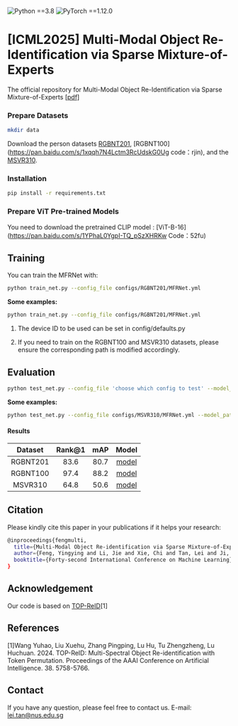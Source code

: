 ![Python ==3.8](https://img.shields.io/badge/Python-==3.8-yellow.svg)
![PyTorch ==1.12.0](https://img.shields.io/badge/PyTorch-==1.12.0-blue.svg)

# [ICML2025] Multi-Modal Object Re-Identification via Sparse Mixture-of-Experts
The official repository for Multi-Modal Object Re-Identification via Sparse Mixture-of-Experts [[pdf]](https://openreview.net/pdf?id=uvFE58mSnR)

### Prepare Datasets

```bash
mkdir data
```
Download the person datasets [RGBNT201](https://drive.google.com/drive/folders/1EscBadX-wMAT56_It5lXY-S3-b5nK1wH), [RGBNT100](https://pan.baidu.com/s/1xqqh7N4Lctm3RcUdskG0Ug code：rjin), and the [MSVR310](https://drive.google.com/file/d/1IxI-fGiluPO_Ies6YjDHeTEuVYhFdYwD/view?usp=drive_link).

### Installation

```bash
pip install -r requirements.txt
```

### Prepare ViT Pre-trained Models

You need to download the pretrained CLIP model : [ViT-B-16](https://pan.baidu.com/s/1YPhaL0YgpI-TQ_pSzXHRKw Code：52fu)

## Training

You can train the MFRNet with:

```bash
python train_net.py --config_file configs/RGBNT201/MFRNet.yml
```
**Some examples:**
```bash
python train_net.py --config_file configs/RGBNT201/MFRNet.yml
```

1. The device ID to be used can be set in config/defaults.py

2. If you need to train on the RGBNT100 and MSVR310 datasets, please ensure the corresponding path is modified accordingly.


## Evaluation

```bash
python test_net.py --config_file 'choose which config to test' --model_path 'your path of trained checkpoints'
```

**Some examples:**
```bash
python test_net.py --config_file configs/MSVR310/MFRNet.yml --model_path MSVR310_MFRNetbest.pth
```

#### Results
|  Dataset  | Rank@1 | mAP  | Model |
|:---------:|:------:|:----:| :------: |
| RGBNT201  |  83.6  | 80.7 | [model](https://drive.google.com) |
| RGBNT100  |  97.4  | 88.2 | [model](https://drive.google.com) |
| MSVR310   |  64.8  | 50.6 | [model](https://drive.google.com) |


## Citation
Please kindly cite this paper in your publications if it helps your research:
```bash
@inproceedings{fengmulti,
  title={Multi-Modal Object Re-identification via Sparse Mixture-of-Experts},
  author={Feng, Yingying and Li, Jie and Xie, Chi and Tan, Lei and Ji, Jiayi},
  booktitle={Forty-second International Conference on Machine Learning}
}
```

## Acknowledgement
Our code is based on [TOP-ReID](https://github.com/924973292/TOP-ReID)[1]

## References
[1]Wang Yuhao, Liu Xuehu, Zhang Pingping, Lu Hu, Tu Zhengzheng, Lu Huchuan. 2024. TOP-ReID: Multi-Spectral Object Re-identification with Token Permutation. Proceedings of the AAAI Conference on Artificial Intelligence. 38. 5758-5766.

## Contact

If you have any question, please feel free to contact us. E-mail: [lei.tan@nus.edu.sg](mailto:lei.tan@nus.edu.sg)
